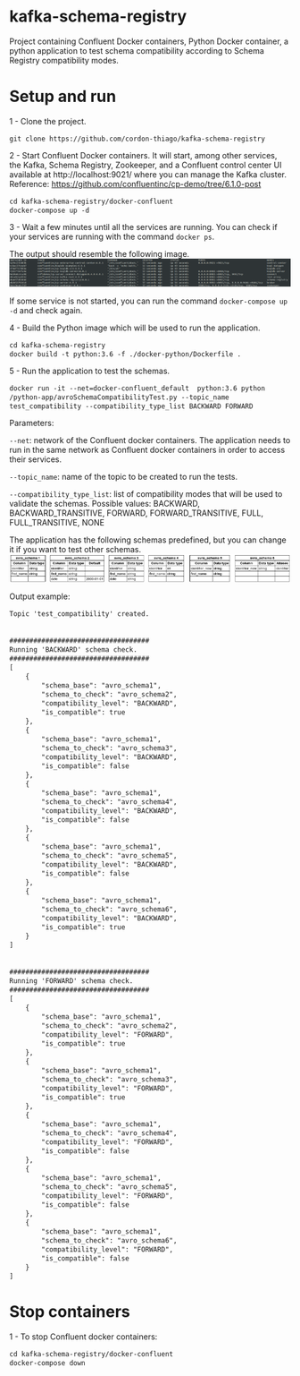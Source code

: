 # kafka-schema-registry
Project containing Confluent Docker containers, Python Docker container, a python application to test schema compatibility according to Schema Registry compatibility modes.

# Setup and run

1 - Clone the project.
```
git clone https://github.com/cordon-thiago/kafka-schema-registry
```

2 - Start Confluent Docker containers. It will start, among other services, the Kafka, Schema Registry, Zookeeper, and a Confluent control center UI available at http://localhost:9021/ where you can manage the Kafka cluster. Reference: https://github.com/confluentinc/cp-demo/tree/6.1.0-post
```
cd kafka-schema-registry/docker-confluent
docker-compose up -d
```

3 - Wait a few minutes until all the services are running. You can check if your services are running with the command `docker ps`. 

The output should resemble the following image.
![](./doc/docker_ps.png "docker ps output") 

If some service is not started, you can run the command `docker-compose up -d` and check again.

4 - Build the Python image which will be used to run the application.
```
cd kafka-schema-registry
docker build -t python:3.6 -f ./docker-python/Dockerfile .
```

5 - Run the application to test the schemas. 
```
docker run -it --net=docker-confluent_default  python:3.6 python /python-app/avroSchemaCompatibilityTest.py --topic_name test_compatibility --compatibility_type_list BACKWARD FORWARD
```
Parameters:

`--net`: network of the Confluent docker containers. The application needs to run in the same network as Confluent docker containers in order to access their services.

`--topic_name`: name of the topic to be created to run the tests.

`--compatibility_type_list`: list of compatibility modes that will be used to validate the schemas. Possible values: BACKWARD, BACKWARD_TRANSITIVE, FORWARD, FORWARD_TRANSITIVE, FULL, FULL_TRANSITIVE, NONE


The application has the following schemas predefined, but you can change it if you want to test other schemas. 
![](./doc/schemas.png "schemas") 

Output example:
```
Topic 'test_compatibility' created.


###################################
Running 'BACKWARD' schema check.
###################################
[
    {
        "schema_base": "avro_schema1",
        "schema_to_check": "avro_schema2",
        "compatibility_level": "BACKWARD",
        "is_compatible": true
    },
    {
        "schema_base": "avro_schema1",
        "schema_to_check": "avro_schema3",
        "compatibility_level": "BACKWARD",
        "is_compatible": false
    },
    {
        "schema_base": "avro_schema1",
        "schema_to_check": "avro_schema4",
        "compatibility_level": "BACKWARD",
        "is_compatible": false
    },
    {
        "schema_base": "avro_schema1",
        "schema_to_check": "avro_schema5",
        "compatibility_level": "BACKWARD",
        "is_compatible": false
    },
    {
        "schema_base": "avro_schema1",
        "schema_to_check": "avro_schema6",
        "compatibility_level": "BACKWARD",
        "is_compatible": true
    }
]


###################################
Running 'FORWARD' schema check.
###################################
[
    {
        "schema_base": "avro_schema1",
        "schema_to_check": "avro_schema2",
        "compatibility_level": "FORWARD",
        "is_compatible": true
    },
    {
        "schema_base": "avro_schema1",
        "schema_to_check": "avro_schema3",
        "compatibility_level": "FORWARD",
        "is_compatible": true
    },
    {
        "schema_base": "avro_schema1",
        "schema_to_check": "avro_schema4",
        "compatibility_level": "FORWARD",
        "is_compatible": false
    },
    {
        "schema_base": "avro_schema1",
        "schema_to_check": "avro_schema5",
        "compatibility_level": "FORWARD",
        "is_compatible": false
    },
    {
        "schema_base": "avro_schema1",
        "schema_to_check": "avro_schema6",
        "compatibility_level": "FORWARD",
        "is_compatible": false
    }
]
```
# Stop containers

1 - To stop Confluent docker containers:
```
cd kafka-schema-registry/docker-confluent
docker-compose down
```
